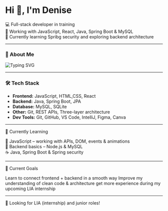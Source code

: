 # Hi 👋, I'm Denise


💻 Full-stack developer in training  
🚀 Working with JavaScript, React, Java, Spring Boot & MySQL  
🌱 Currently learning Spribg security and exploring backend architecture  

---

### 🍃 About Me  
![Typing SVG](https://readme-typing-svg.herokuapp.com?size=22&color=3DDC84&width=600&lines=Full-stack+developer+in+training;Love+of+programming;Love+dogs)

---

### 🛠 Tech Stack  
- **Frontend:** JavaScript, HTML,CSS, React  
- **Backend:** Java, Spring Boot, JPA  
- **Database:** MySQL, SQLite
- **Other:** Git, REST APIs, Three-layer architecture
- **Dev Tools:** Git, GitHub, VS Code, IntelliJ, Figma, Canva

---

🧠 Currently Learning

🧪 JavaScript – working with APIs, DOM, events & animations  
🧱 Backend basics – Node.js & MySQL  
☕ Java, Spring Boot & Spring security  

---

🎯 Current Goals

Learn to connect frontend + backend in a smooth way
Improve my understanding of clean code & architecture
get more experience during my upcoming LIA internship

---
🔗 Looking for LIA (internship) and junior roles!


